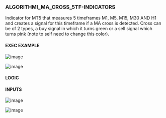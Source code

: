 ### ALGORITHMI_MA_CROSS_5TF-INDICATORS

Indicator for MT5 that measures 5 timeframes M1, M5, M15, M30 AND H1 and creates a signal for this timeframe if a MA cross is detected.
Cross can be of 2 types, a buy signal in which it turns green or a sell signal which turns pink (note to self need to change this color).

#### EXEC EXAMPLE

![image](https://user-images.githubusercontent.com/118682909/225539175-ee88fe51-a44d-4d48-8178-cb35ed97e8ab.png)

![image](https://user-images.githubusercontent.com/118682909/225539732-798dc1a2-6c74-41e2-a44e-c6ed9256b494.png)


#### LOGIC

#### INPUTS

![image](https://user-images.githubusercontent.com/118682909/225537954-04ad03bf-2658-45d9-ac89-ac8673ae771b.png)

![image](https://user-images.githubusercontent.com/118682909/225538555-2fd8d456-edc7-47e0-89ed-e49f74bdc065.png)

